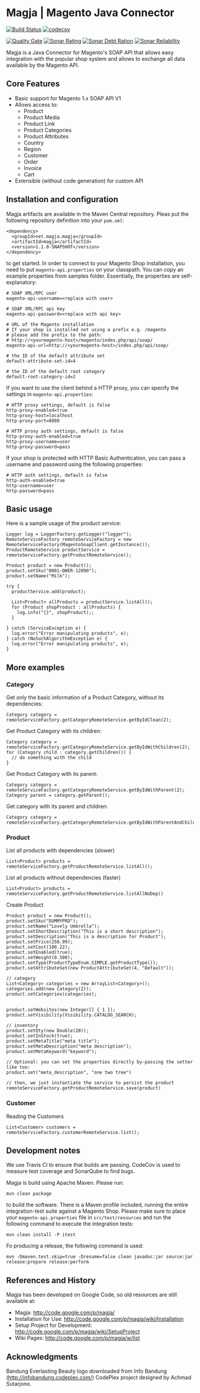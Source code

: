 # Magja | Magento Java Connector
[![Build Status](https://travis-ci.org/magja/magja.svg?branch=master)](https://travis-ci.org/magja/magja)
[![codecov](https://codecov.io/gh/magja/magja/branch/master/graph/badge.svg)](https://codecov.io/gh/magja/magja)

[![Quality Gate](https://sonarqube.com/api/badges/gate?key=net.magja:magja)](https://sonarcloud.io/dashboard?id=net.magja%3Amagja)
[![Sonar Rating](https://sonarqube.com/api/badges/measure?key=net.magja:magja&metric=sqale_rating)](https://sonarcloud.io/dashboard?id=net.magja%3Amagja)
[![Sonar Debt Ration](https://sonarqube.com/api/badges/measure?key=net.magja:magja&metric=sqale_debt_ratio)](https://sonarcloud.io/dashboard?id=net.magja%3Amagja)
[![Sonar Reliability](https://sonarqube.com/api/badges/measure?key=net.magja:magja&metric=reliability_rating)](https://sonarcloud.io/dashboard?id=net.magja%3Amagja)



Magja is a Java Connector for Magento's SOAP API that allows easy integration with the popular shop system 
and allows to exchange all data available by the Magento API.

## Core Features
* Basic support for Magento 1.x SOAP API V1
* Allows access to:
  * Product
  * Product Media
  * Product Link
  * Product Categories
  * Product Attributes
  * Country
  * Region
  * Customer
  * Order
  * Invoice
  * Cart
* Extensible (without code generation) for custom API

## Installation and configuration
 
Magja artifacts are available in the Maven Central repository. Pleas put the following repository definition into your `pom.xml`:

    <dependency>
      <groupId>net.magja.magja</groupId>
      <artifactId>magja</artifactId>
      <version>1.1.0-SNAPSHOT</version>
    </dependency>
    
to get started. In order to connect to your Magento Shop installation, you need to put `magento-api.properties` on your classpath.
You can copy an example properties from samples folder. Essentially, the properties are self-explanatory:
       
    # SOAP XML/RPC user
    magento-api-username=<replace with user> 
    
    # SOAP XML/RPC api key
    magento-api-password=<replace with api key>
    
    # URL of the Magento installation
    # If your shop is installed not using a prefix e.g. /magento
    # please add the prefix to the path:
    # http://<yourmagento-host>/magento/index.php/api/soap/
    magento-api-url=http://<yourmagento-host>/index.php/api/soap/
    
    # the ID of the default attribute set
    default-attribute-set-id=4
 
    # the ID of the default root category
    default-root-category-id=2

If you want to use the client behind a HTTP proxy, you can specify the settings in `magento-api.properties`:

    # HTTP proxy settings, default is false
    http-proxy-enabled=true
    http-proxy-host=localhost
    http-proxy-port=8080
    
    # HTTP proxy auth settings, default is false
    http-proxy-auth-enabled=true
    http-proxy-username=user
    http-proxy-password=pass

If your shop is protected with HTTP Basic Authentication, you can pass a username and password using the following properties:

    # HTTP auth settings, default is false
    http-auth-enabled=true
    http-username=user
    http-password=pass


## Basic usage

Here is a sample usage of the product service:

    Logger log = LoggerFactory.getLogger("logger");
    RemoteServiceFactory remoteServiceFactory = new RemoteServiceFactory(MagentoSoapClient.getInstance());
    ProductRemoteService productService = remoteServiceFactory.getProductRemoteService();

    Product product = new Product();
    product.setSku("0001-QWER-12090");
    product.setName("Milk");

    try {
      productService.add(product);
      
      List<Product> allProducts = productService.listAll();
      for (Product shopProduct : allProducts) {
        log.info("{}", shopProduct);;
      }
      
    } catch (ServiceException e) {
      log.error("Error manipulating products", e);
    } catch (NoSuchAlgorithmException e) {
      log.error("Error manipulating products", e);
    }

## More examples

### Category

Get only the basic information of a Product Category, without its dependencies:

    Category category = remoteServiceFactory.getCategoryRemoteService.getByIdClean(2);

Get Product Category with its children:

    Category category = remoteServiceFactory.getCategoryRemoteService.getByIdWithChildren(2);
    for (Category child : category.getChildren()) {
      // do something with the child
    }

Get Product Category with its parent:

    Category category = remoteServiceFactory.getCategoryRemoteService.getByIdWithParent(2);
    Category parent = category.getParent();
    
Get category with its parent and children:

    Category category = remoteServiceFactory.getCategoryRemoteService.getByIdWithParentAndChildren(2)


### Product

List all products with dependencies (slower)

    List<Product> products = remoteServiceFactory.getProductRemoteService.listAll();

List all products without dependencies (faster)

    List<Product> products = remoteServiceFactory.getProductRemoteService.listAllNoDep()

Create Product

    Product product = new Product();
    product.setSku("DUMMYPRD");
    product.setName("Lovely Umbrella");
    product.setShortDescription("This is a short description");
    product.setDescription("This is a description for Product");
    product.setPrice(250.99);
    product.setCost(100.22);
    product.setEnabled(true);
    product.setWeight(0.500);
    product.setType(ProductTypeEnum.SIMPLE.getProductType());
    product.setAttributeSet(new ProductAttributeSet(4, "Default"));
    
    // category
    List<Category> categories = new ArrayList<Category>();
    categories.add(new Category(2));
    product.setCategories(categories);


    product.setWebsites(new Integer[] { 1 });
    product.setVisibility(Visibility.CATALOG_SEARCH);

    // inventory
    product.setQty(new Double(20));
    product.setInStock(true);
    product.setMetaTitle("meta title");
    product.setMetaDescription("meta description");
    product.setMetaKeyword("keyword");

    // Optional: you can set the properties directly by-passing the setter like too:
    product.set("meta_description", "one two tree")

    // then, we just instantiate the service to persist the product
    remoteServiceFactory.getProductRemoteService.save(product)

### Customer

Reading the Customers

    List<Customer> customers = remoteServiceFactory.customerRemoteService.list();

## Development notes

We use Travis CI to ensure that builds are passing. CodeCov is used to measure test coverage and SonarQube to find bugs.  

Magja is build using Apache Maven. Please run:
     
    mvn clean package 
    
to build the software. There is a Maven profile included, running the entire integration-test suite against a Magento Shop. 
Please make sure to place your `magento-api.properties` file in `src/test/resources` and run the following command to execute the integration tests:

    mvn clean install -P itest
    
Fo producing a release, the following command is used:
    
    mvn -Dmaven.test.skip=true -Dresume=false clean javadoc:jar source:jar release:prepare release:perform
    

## References and History

Magja has been developed on Google Code, so old resources are still available at:

* Magja: http://code.google.com/p/magja/
* Installation for Use: http://code.google.com/p/magja/wiki/Installation
* Setup Project for Development: http://code.google.com/p/magja/wiki/SetupProject
* Wiki Pages: http://code.google.com/p/magja/w/list 

## Acknowledgments

Bandung Everlasting Beauty logo downloaded from Info Bandung (http://infobandung.codeplex.com/) CodePlex project designed by Achmad Sutarjono.
